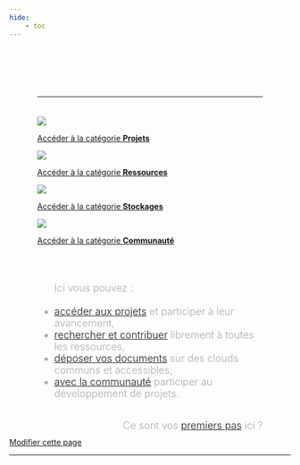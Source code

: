 ```yaml
---
hide:
    - toc
---
```



<div class="div-cleanbody" style="padding: 50px;">
    <h1 titre-plateforme></h1>
    <hr>
    <p descr-plateforme style="color:#AAA; font-size: 18px; font-weight: 350;"></p>
    <br>
    <div class="card-grid" style="justify-content: left;">  
        <div class="card container ksln-card">
            <a href="./etc/projekts/home" data-link>
                <div class="ksln-img-acc"><img src="https://cdn-icons-png.flaticon.com/512/8323/8323446.png" data-img></div>
                <div class="ksln-header" data-header></div>
                <div class="ksln-overlay">
                    <p data-descr>Accéder à la catégorie <b>Projets</b></p>
                </div>
            </a>
        </div>
        <div class="card container ksln-card">
            <a href="./etc/katalogs/home" data-link>
                <div class="ksln-img-acc"><img src="https://cdn-icons-png.flaticon.com/512/2504/2504717.png" data-img></div>
                <div class="ksln-header" data-header></div>
                <div class="ksln-overlay">
                    <p data-descr>Accéder à la catégorie <b>Ressources</b></p>
                </div>
            </a>
        </div>
        <div class="card container ksln-card">
            <a href="./etc/klouds/home" data-link>
                <div class="ksln-img-acc"><img src="https://cdn-icons-png.flaticon.com/512/892/892311.png" data-img></div>
                <div class="ksln-header" data-header></div>
                <div class="ksln-overlay">
                    <p data-descr>Accéder à la catégorie <b>Stockages</b></p>
                </div>
            </a>
        </div>
        <div class="card container ksln-card">
            <a href="./etc/ekosystem/home" data-link>
                <div class="ksln-img-acc"><img src="https://cdn-icons-png.flaticon.com/512/1239/1239682.png" data-img></div>
                <div class="ksln-header" data-header></div>
                <div class="ksln-overlay">
                    <p data-descr>Accéder à la catégorie <b>Communauté</b></p>
                </div>
            </a>
        </div>
        <br>
    </div>
    <br>
    <ul style="color:#AAA; font-size: 18px; font-weight: 350;">Ici vous pouvez :
        <br><br>
        <li><u><a href="./etc/projekts/home">accéder aux projets</a></u> et participer à leur avancement,</li>
        <li><u><a href="./etc/katalogs/home">rechercher et contribuer</a></u> librement à toutes les ressources,</li>
        <li><u><a href="./etc/klouds/home">déposer vos documents</a></u> sur des clouds communs et accessibles,</li>
        <li><u><a href="./etc/ekosystem/home">avec la communauté</a></u> participer au développement de projets.</li>
    </ul>
    <p style="color:#AAA; font-size: 18px; font-weight: 350; float: right;">
        Ce sont vos <u><a href="https://katalog.konsilion.fr/etc/informations/" target="_blank">premiers pas</a></u> ici ?
    </p>
</div>

<div id="IndexBloc" class="div-cleanbody">
    <a id="EditBtn" class="ksln-btn" href="" target="_blank" style="float: left"> Modifier cette page</a>
    <br>
    <hr>
</div>


<head>
    <meta charset="utf-8">
    <!--<meta http-equiv="X-UA-Compatible" content="IE=edge">  Cette balise est faite pour adapter Internet Explorer, mais elle semble désuette en 2022-->
    <!--<meta name="description" content="csv to datatables to csv">-->
    <meta name="viewport" content="width=device-width, initial-scale=1">
    <!-- Personnal Konsilion CSS -->
    <script type="text/javascript" src="https://konsilion.github.io/katalog-setup/js/index.js"></script>
    <link rel="stylesheet" href="https://konsilion.github.io/katalog-setup/css/clean-body.css"/>
</head>
